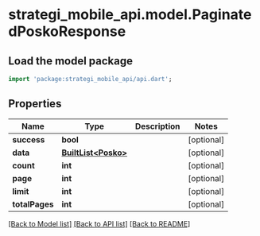 # strategi_mobile_api.model.PaginatedPoskoResponse

## Load the model package
```dart
import 'package:strategi_mobile_api/api.dart';
```

## Properties
Name | Type | Description | Notes
------------ | ------------- | ------------- | -------------
**success** | **bool** |  | [optional] 
**data** | [**BuiltList&lt;Posko&gt;**](Posko.md) |  | [optional] 
**count** | **int** |  | [optional] 
**page** | **int** |  | [optional] 
**limit** | **int** |  | [optional] 
**totalPages** | **int** |  | [optional] 

[[Back to Model list]](../README.md#documentation-for-models) [[Back to API list]](../README.md#documentation-for-api-endpoints) [[Back to README]](../README.md)


